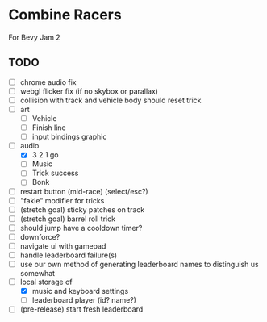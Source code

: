 # Combine Racers

For Bevy Jam 2

## TODO

- [ ] chrome audio fix
- [ ] webgl flicker fix (if no skybox or parallax)
- [ ] collision with track and vehicle body should reset trick
- [ ] art
  - [ ] Vehicle
  - [ ] Finish line
  - [ ] input bindings graphic
- [ ] audio
  - [X] 3 2 1 go
  - [ ] Music
  - [ ] Trick success
  - [ ] Bonk
- [ ] restart button (mid-race) (select/esc?)
- [ ] "fakie" modifier for tricks
- [ ] (stretch goal) sticky patches on track
- [ ] (stretch goal) barrel roll trick
- [ ] should jump have a cooldown timer?
- [ ] downforce?
- [ ] navigate ui with gamepad
- [ ] handle leaderboard failure(s)
- [ ] use our own method of generating leaderboard names to distinguish us somewhat
- [ ] local storage of
  - [X] music and keyboard settings
  - [ ] leaderboard player (id? name?)
- [ ] (pre-release) start fresh leaderboard
